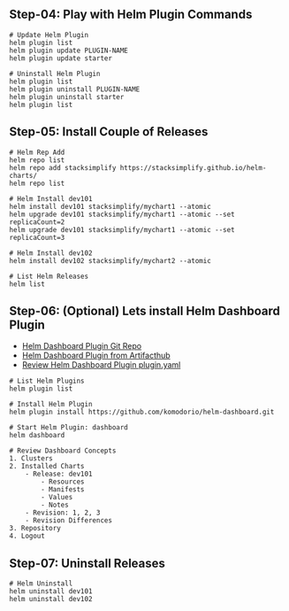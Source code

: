 

## Step-04: Play with Helm Plugin Commands
```t
# Update Helm Plugin
helm plugin list
helm plugin update PLUGIN-NAME
helm plugin update starter

# Uninstall Helm Plugin
helm plugin list
helm plugin uninstall PLUGIN-NAME
helm plugin uninstall starter
helm plugin list
```

## Step-05: Install Couple of Releases
```t
# Helm Rep Add
helm repo list
helm repo add stacksimplify https://stacksimplify.github.io/helm-charts/
helm repo list

# Helm Install dev101
helm install dev101 stacksimplify/mychart1 --atomic
helm upgrade dev101 stacksimplify/mychart1 --atomic --set replicaCount=2
helm upgrade dev101 stacksimplify/mychart1 --atomic --set replicaCount=3

# Helm Install dev102
helm install dev102 stacksimplify/mychart2 --atomic

# List Helm Releases
helm list
```

## Step-06: (Optional) Lets install Helm Dashboard Plugin
- [Helm Dashboard Plugin Git Repo](https://github.com/komodorio/helm-dashboard)
- [Helm Dashboard Plugin from Artifacthub](https://artifacthub.io/packages/helm-plugin/helm-dashboard/dashboard)
- [Review Helm Dashboard Plugin plugin.yaml](https://github.com/komodorio/helm-dashboard/blob/main/plugin.yaml)

```t
# List Helm Plugins
helm plugin list

# Install Helm Plugin
helm plugin install https://github.com/komodorio/helm-dashboard.git

# Start Helm Plugin: dashboard
helm dashboard

# Review Dashboard Concepts
1. Clusters
2. Installed Charts
    - Release: dev101 
        - Resources
        - Manifests
        - Values
        - Notes
    - Revision: 1, 2, 3 
    - Revision Differences
3. Repository
4. Logout 
```

## Step-07: Uninstall Releases
```t
# Helm Uninstall
helm uninstall dev101
helm uninstall dev102
```
